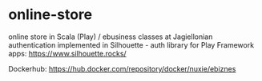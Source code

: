# online-store
online store in Scala (Play) / ebusiness classes at Jagiellonian
authentication implemented in Silhouette - auth library for Play Framework apps: https://www.silhouette.rocks/

Dockerhub: https://hub.docker.com/repository/docker/nuxie/ebiznes
